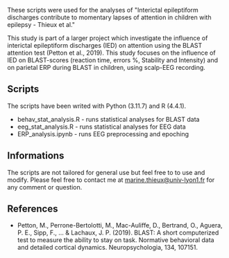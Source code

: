 These scripts were used for the analyses of "Interictal epileptiform discharges contribute to momentary lapses of attention in children with epilepsy - Thieux et al."

This study is part of a larger project which investigate the influence of interictal epileptiform discharges (IED) on attention using the BLAST attention test (Petton et al., 2019). This study focuses on the influence of IED on BLAST-scores (reaction time, errors %, Stability and Intensity) and on parietal ERP during BLAST in children, using scalp-EEG recording. 

## Scripts 
The scripts have been writed with Python (3.11.7) and R (4.4.1). 
- behav_stat_analysis.R - runs statistical analyses for BLAST data
- eeg_stat_analysis.R - runs statistical analyses for EEG data
- ERP_analysis.ipynb - runs EEG preprocessing and epoching

## Informations
The scripts are not tailored for general use but feel free to to use and modify. 
Please feel free to contact me at marine.thieux@univ-lyon1.fr for any comment or question. 

## References
- Petton, M., Perrone-Bertolotti, M., Mac-Auliffe, D., Bertrand, O., Aguera, P. E., Sipp, F., ... & Lachaux, J. P. (2019). BLAST: A short computerized test to measure the ability to stay on task. Normative behavioral data and detailed cortical dynamics. Neuropsychologia, 134, 107151.


